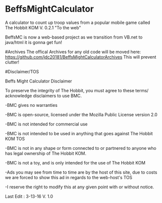 # BeffsMightCalculator
A calculator to count up troop values from a popular mobile game called The Hobbit KOM 
V. 0.2.1 "To the web" 

BeffsMC is now a web-based project as we transition from VB.net to java/html it is gonna get fun!


#Archives
The offical Archives for any old code will be moved here: https://github.com/jdc20181/BeffsMightCalculatorArchives
This will prevent clutter!



#Disclaimer/TOS 

Beffs Might Calculator Disclaimer

To preserve the integrity of The Hobbit, you must agree to these terms/ acknowledge disclaimers  to use BMC. 

-BMC gives no warranties 

-BMC is open-source, licensed under the Mozilla Public License version 2.0 

-BMC is not intended for commercial use

-BMC is not intended to be used in anything that goes against The Hobbit KOM TOS

-BMC is not in any shape or form connected to or partnered to anyone who has legal ownership of The Hobbit KOM. 

-BMC is not a toy, and is only intended for the use of The Hobbit KOM

-Ads you may see from time to time are by the host of this site, due to costs we are forced to show this ad in regards to the web-host's TOS

-I reserve the right to modify this at any given point with or without notice. 

Last Edit : 3-13-16 V. 1.0 
